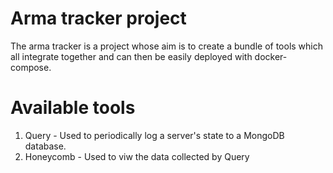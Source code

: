 # Arma tracker project
The arma tracker is a project whose aim is to create a bundle of tools which all integrate together and can then be easily deployed with docker-compose. 


# Available tools
1. Query - Used to periodically log a server's state to a MongoDB database.
2. Honeycomb - Used to viw the data collected by Query
